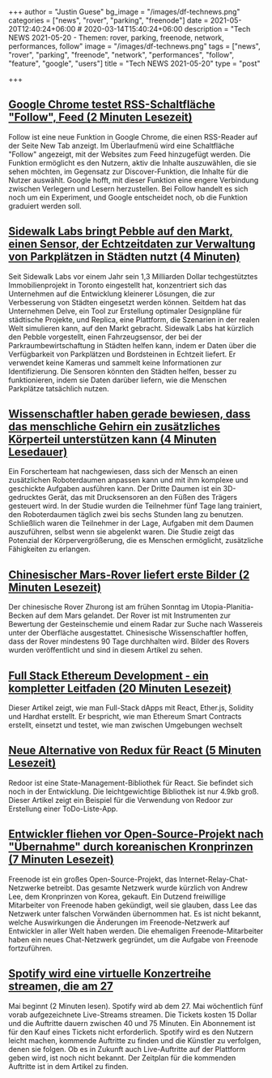 +++
author = "Justin Guese"
bg_image = "/images/df-technews.png"
categories = ["news", "rover", "parking", "freenode"]
date = 2021-05-20T12:40:24+06:00 # 2020-03-14T15:40:24+06:00
description = "Tech NEWS 2021-05-20 - Themen: rover, parking, freenode, network, performances, follow"
image = "/images/df-technews.png"
tags = ["news", "rover", "parking", "freenode", "network", "performances", "follow", "feature", "google", "users"]
title = "Tech NEWS 2021-05-20"
type = "post"

+++

## [Google Chrome testet RSS-Schaltfläche "Follow", Feed (2 Minuten Lesezeit)](https://9to5google.com/2021/05/19/chrome-follow-rss-feed/)

 Follow ist eine neue Funktion in Google Chrome, die einen RSS-Reader auf der Seite New Tab anzeigt. Im Überlaufmenü wird eine Schaltfläche "Follow" angezeigt, mit der Websites zum Feed hinzugefügt werden. Die Funktion ermöglicht es den Nutzern, aktiv die Inhalte auszuwählen, die sie sehen möchten, im Gegensatz zur Discover-Funktion, die Inhalte für die Nutzer auswählt. Google hofft, mit dieser Funktion eine engere Verbindung zwischen Verlegern und Lesern herzustellen. Bei Follow handelt es sich noch um ein Experiment, und Google entscheidet noch, ob die Funktion graduiert werden soll.

## [Sidewalk Labs bringt Pebble auf den Markt, einen Sensor, der Echtzeitdaten zur Verwaltung von Parkplätzen in Städten nutzt (4 Minuten)](https://techcrunch.com/2021/05/18/sidewalk-labs-launches-pebble-a-sensor-that-uses-real-time-data-to-manage-city-parking/)

 Seit Sidewalk Labs vor einem Jahr sein 1,3 Milliarden Dollar techgestütztes Immobilienprojekt in Toronto eingestellt hat, konzentriert sich das Unternehmen auf die Entwicklung kleinerer Lösungen, die zur Verbesserung von Städten eingesetzt werden können. Seitdem hat das Unternehmen Delve, ein Tool zur Erstellung optimaler Designpläne für städtische Projekte, und Replica, eine Plattform, die Szenarien in der realen Welt simulieren kann, auf den Markt gebracht. Sidewalk Labs hat kürzlich den Pebble vorgestellt, einen Fahrzeugsensor, der bei der Parkraumbewirtschaftung in Städten helfen kann, indem er Daten über die Verfügbarkeit von Parkplätzen und Bordsteinen in Echtzeit liefert. Er verwendet keine Kameras und sammelt keine Informationen zur Identifizierung. Die Sensoren könnten den Städten helfen, besser zu funktionieren, indem sie Daten darüber liefern, wie die Menschen Parkplätze tatsächlich nutzen.

## [Wissenschaftler haben gerade bewiesen, dass das menschliche Gehirn ein zusätzliches Körperteil unterstützen kann (4 Minuten Lesedauer)](https://interestingengineering.com/human-brain-can-support-extra-robotic-body-part-third-thumb)

 Ein Forscherteam hat nachgewiesen, dass sich der Mensch an einen zusätzlichen Roboterdaumen anpassen kann und mit ihm komplexe und geschickte Aufgaben ausführen kann. Der Dritte Daumen ist ein 3D-gedrucktes Gerät, das mit Drucksensoren an den Füßen des Trägers gesteuert wird. In der Studie wurden die Teilnehmer fünf Tage lang trainiert, den Roboterdaumen täglich zwei bis sechs Stunden lang zu benutzen. Schließlich waren die Teilnehmer in der Lage, Aufgaben mit dem Daumen auszuführen, selbst wenn sie abgelenkt waren. Die Studie zeigt das Potenzial der Körpervergrößerung, die es Menschen ermöglicht, zusätzliche Fähigkeiten zu erlangen.

## [Chinesischer Mars-Rover liefert erste Bilder (2 Minuten Lesezeit)](https://www.bbc.com/news/science-environment-57172346)

 Der chinesische Rover Zhurong ist am frühen Sonntag im Utopia-Planitia-Becken auf dem Mars gelandet. Der Rover ist mit Instrumenten zur Bewertung der Gesteinschemie und einem Radar zur Suche nach Wassereis unter der Oberfläche ausgestattet. Chinesische Wissenschaftler hoffen, dass der Rover mindestens 90 Tage durchhalten wird. Bilder des Rovers wurden veröffentlicht und sind in diesem Artikel zu sehen.

## [Full Stack Ethereum Development - ein kompletter Leitfaden (20 Minuten Lesezeit)](https://www.freecodecamp.org/news/full-stack-ethereum-development/)

 Dieser Artikel zeigt, wie man Full-Stack dApps mit React, Ether.js, Solidity und Hardhat erstellt. Er bespricht, wie man Ethereum Smart Contracts erstellt, einsetzt und testet, wie man zwischen Umgebungen wechselt

## [Neue Alternative von Redux für React (5 Minuten Lesezeit)](https://javascript.plainenglish.io/new-alternative-of-redux-for-react-de0b420c0c60)

 Redoor ist eine State-Management-Bibliothek für React. Sie befindet sich noch in der Entwicklung. Die leichtgewichtige Bibliothek ist nur 4.9kb groß. Dieser Artikel zeigt ein Beispiel für die Verwendung von Redoor zur Erstellung einer ToDo-Liste-App.

## [Entwickler fliehen vor Open-Source-Projekt nach "Übernahme" durch koreanischen Kronprinzen (7 Minuten Lesezeit)](https://www.vice.com/en/article/m7ev8y/freenode-open-source-korea-crown-prince-takeover)

 Freenode ist ein großes Open-Source-Projekt, das Internet-Relay-Chat-Netzwerke betreibt. Das gesamte Netzwerk wurde kürzlich von Andrew Lee, dem Kronprinzen von Korea, gekauft. Ein Dutzend freiwillige Mitarbeiter von Freenode haben gekündigt, weil sie glauben, dass Lee das Netzwerk unter falschen Vorwänden übernommen hat. Es ist nicht bekannt, welche Auswirkungen die Änderungen im Freenode-Netzwerk auf Entwickler in aller Welt haben werden. Die ehemaligen Freenode-Mitarbeiter haben ein neues Chat-Netzwerk gegründet, um die Aufgabe von Freenode fortzuführen.

## [Spotify wird eine virtuelle Konzertreihe streamen, die am 27](https://www.engadget.com/spotify-virtual-concert-experience-110054172.html)

 Mai beginnt (2 Minuten lesen). Spotify wird ab dem 27. Mai wöchentlich fünf vorab aufgezeichnete Live-Streams streamen. Die Tickets kosten 15 Dollar und die Auftritte dauern zwischen 40 und 75 Minuten. Ein Abonnement ist für den Kauf eines Tickets nicht erforderlich. Spotify wird es den Nutzern leicht machen, kommende Auftritte zu finden und die Künstler zu verfolgen, denen sie folgen. Ob es in Zukunft auch Live-Auftritte auf der Plattform geben wird, ist noch nicht bekannt. Der Zeitplan für die kommenden Auftritte ist in dem Artikel zu finden.

